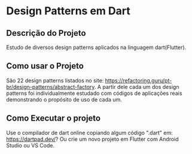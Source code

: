 # Design Patterns em Dart

## Descrição do Projeto 

Estudo de diversos design patterns aplicados na linguagem dart(Flutter).

## Como usar o Projeto 

São 22 design patterns listados no site: https://refactoring.guru/pt-br/design-patterns/abstract-factory.
A partir dele cada um dos design patterns foi individualmente estudado com códigos de aplicações reais demonstrando o propósito de uso de cada um.

## Como Executar o projeto

Use o compilador de dart online copiando algum código ".dart" em: https://dartpad.dev/?
Ou crie um novo projeto em Flutter com Android Studio ou VS Code.
